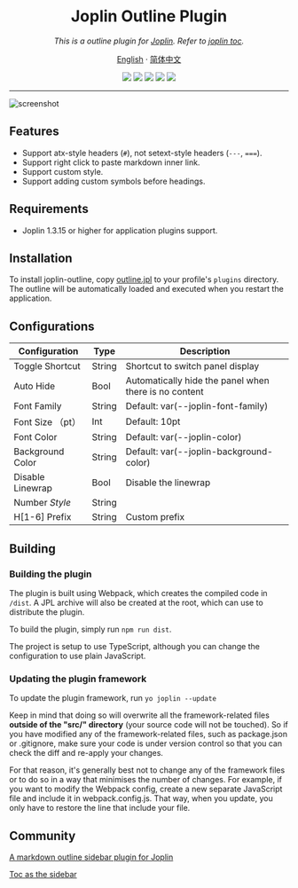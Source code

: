<div align="center">
  <h1>Joplin Outline Plugin</h1>
  <i>This is a outline plugin for <a href="https://github.com/laurent22/joplin">Joplin</a>. Refer to <a href="https://github.com/laurent22/joplin/tree/dev/packages/app-cli/tests/support/plugins/toc/">joplin toc</a>.</i>
  <p align="center">
    <a href="README.md">English</a>
    ·
    <a href="README.zh-CN.md">简体中文</a>
    <br />
  </p>
  <p>
    <img src="https://img.shields.io/github/issues/cqroot/joplin-outline?style=flat-square" />
    <img src="https://img.shields.io/github/license/cqroot/joplin-outline?style=flat-square" />
    <img src="https://img.shields.io/npm/v/joplin-plugin-outline?label=version&style=flat-square" />
    <img src="https://img.shields.io/github/downloads/cqroot/joplin-outline/total?label=github%20downloads&style=flat-square" />
    <img src="https://img.shields.io/npm/dt/joplin-plugin-outline?label=npm%20downloads&style=flat-square" />
  </p>
  <hr>
</div>

![screenshot](.github/screenshot.png)

## Features

- Support atx-style headers (`#`), not setext-style headers (`---`, `===`).
- Support right click to paste markdown inner link.
- Support custom style.
- Support adding custom symbols before headings. 

## Requirements

- Joplin 1.3.15 or higher for application plugins support.

## Installation

To install joplin-outline, copy [outline.jpl](https://github.com/cqroot/joplin-outline/releases/latest) to your profile's `plugins` directory. The outline will be automatically loaded and executed when you restart the application.

## Configurations

| Configuration    | Type   | Description                                           |
| ---------------- | ------ | ----------------------------------------------------- |
| Toggle Shortcut  | String | Shortcut to switch panel display                      |
| Auto Hide        | Bool   | Automatically hide the panel when there is no content |
| Font Family      | String | Default: var(--joplin-font-family)                    |
| Font Size （pt） | Int    | Default: 10pt                                         |
| Font Color       | String | Default: var(--joplin-color)                          |
| Background Color | String | Default: var(--joplin-background-color)               |
| Disable Linewrap | Bool   | Disable the linewrap                                  |
| Number <i> Style | String |                                                       |
| H[1-6] Prefix    | String | Custom prefix                                         |

## Building

### Building the plugin

The plugin is built using Webpack, which creates the compiled code in `/dist`. A JPL archive will also be created at the root, which can use to distribute the plugin.

To build the plugin, simply run `npm run dist`.

The project is setup to use TypeScript, although you can change the configuration to use plain JavaScript.

### Updating the plugin framework

To update the plugin framework, run `yo joplin --update`

Keep in mind that doing so will overwrite all the framework-related files **outside of the "src/" directory** (your source code will not be touched). So if you have modified any of the framework-related files, such as package.json or .gitignore, make sure your code is under version control so that you can check the diff and re-apply your changes.

For that reason, it's generally best not to change any of the framework files or to do so in a way that minimises the number of changes. For example, if you want to modify the Webpack config, create a new separate JavaScript file and include it in webpack.config.js. That way, when you update, you only have to restore the line that include your file.

## Community

[A markdown outline sidebar plugin for Joplin](https://discourse.joplinapp.org/t/a-markdown-outline-sidebar-plugin-for-joplin/13364)

[Toc as the sidebar](https://discourse.joplinapp.org/t/toc-as-the-sidebar/5979/64)
